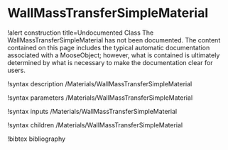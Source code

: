 <!-- MOOSE Documentation Stub: Remove this when content is added. -->

# WallMassTransferSimpleMaterial

!alert construction title=Undocumented Class
The WallMassTransferSimpleMaterial has not been documented. The content contained on this page includes the
typical automatic documentation associated with a MooseObject; however, what is contained is
ultimately determined by what is necessary to make the documentation clear for users.

!syntax description /Materials/WallMassTransferSimpleMaterial

!syntax parameters /Materials/WallMassTransferSimpleMaterial

!syntax inputs /Materials/WallMassTransferSimpleMaterial

!syntax children /Materials/WallMassTransferSimpleMaterial

!bibtex bibliography
